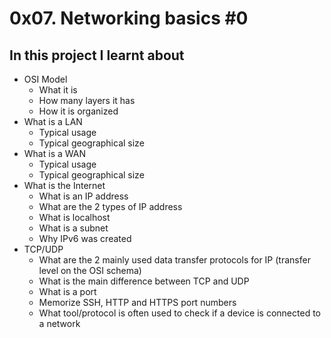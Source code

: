 # 0x07. Networking basics #0

## In this project I learnt about
- OSI Model
  - What it is
  - How many layers it has
  - How it is organized
- What is a LAN
  - Typical usage
  - Typical geographical size
- What is a WAN
  - Typical usage
  - Typical geographical size
- What is the Internet
  - What is an IP address
  - What are the 2 types of IP address
  - What is localhost
  - What is a subnet
  - Why IPv6 was created
- TCP/UDP
  - What are the 2 mainly used data transfer protocols for IP (transfer level on the OSI schema)
  - What is the main difference between TCP and UDP
  - What is a port
  - Memorize SSH, HTTP and HTTPS port numbers
  - What tool/protocol is often used to check if a device is connected to a network

 